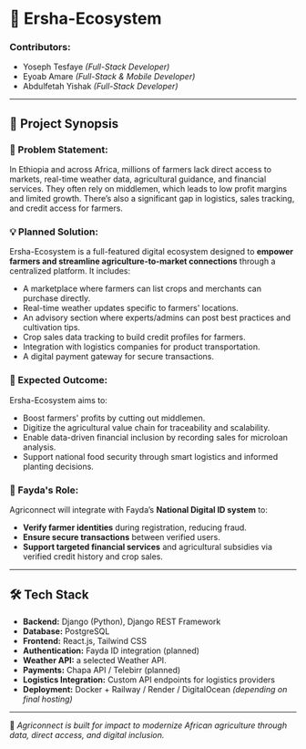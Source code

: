 # 🌾 Ersha-Ecosystem

### Contributors:
- Yoseph Tesfaye *(Full-Stack Developer)*
- Eyoab Amare *(Full-Stack & Mobile Developer)*
- Abdulfetah Yishak *(Full-Stack Developer)*

---

## 📌 Project Synopsis

### 🧠 Problem Statement:
In Ethiopia and across Africa, millions of  farmers lack direct access to markets, real-time weather data, agricultural guidance, and financial services. They often rely on middlemen, which leads to low profit margins and limited growth. There’s also a significant gap in logistics, sales tracking, and credit access for farmers.

### 💡 Planned Solution:
Ersha-Ecosystem is a full-featured digital ecosystem designed to **empower farmers and streamline agriculture-to-market connections** through a centralized platform. It includes:

- A marketplace where farmers can list crops and merchants can purchase directly.
- Real-time weather updates specific to farmers' locations.
- An advisory section where experts/admins can post best practices and cultivation tips.
- Crop sales data tracking to build credit profiles for farmers.
- Integration with logistics companies for product transportation.
- A digital payment gateway for secure transactions.

### 🎯 Expected Outcome:
Ersha-Ecosystem aims to:
- Boost farmers' profits by cutting out middlemen.
- Digitize the agricultural value chain for traceability and scalability.
- Enable data-driven financial inclusion by recording sales for microloan analysis.
- Support national food security through smart logistics and informed planting decisions.

### 🧩 Fayda's Role:
Agriconnect will integrate with Fayda’s **National Digital ID system** to:
- **Verify farmer identities** during registration, reducing fraud.
- **Ensure secure transactions** between verified users.
- **Support targeted financial services** and agricultural subsidies via verified credit history and crop sales.

---

## 🛠️ Tech Stack

- **Backend:** Django (Python), Django REST Framework
- **Database:** PostgreSQL
- **Frontend:** React.js, Tailwind CSS
- **Authentication:** Fayda ID integration (planned)
- **Weather API:** a selected Weather API.
- **Payments:** Chapa API / Telebirr (planned)
- **Logistics Integration:** Custom API endpoints for logistics providers
- **Deployment:** Docker + Railway / Render / DigitalOcean *(depending on final hosting)*

---

🏁 *Agriconnect is built for impact  to modernize African agriculture through data, direct access, and digital inclusion.*  
